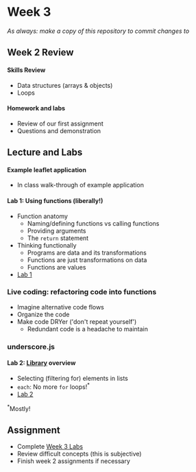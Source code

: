 # Week 3

*As always: make a copy of this repository to commit changes to*

## Week 2 Review

#### Skills Review
* Data structures (arrays & objects)
* Loops

#### Homework and labs
* Review of our first assignment
* Questions and demonstration

## Lecture and Labs

#### Example leaflet application
* In class walk-through of example application

#### Lab 1: Using functions (liberally!)
* Function anatomy
  - Naming/defining functions vs calling functions
  - Providing arguments
  - The `return` statement
* Thinking functionally
  - Programs are data and its transformations
  - Functions are just transformations on data
  - Functions are values
* [Lab 1](lab/lab1/)


### Live coding: refactoring code into functions
* Imagine alternative code flows
* Organize the code
* Make code DRYer ('don't repeat yourself')
    - Redundant code is a headache to maintain


### underscore.js

#### Lab 2: [Library](http://underscorejs.org/) overview
* Selecting (filtering for) elements in lists
* `each`: No more `for` loops!<sup>\*</sup>
* [Lab 2](lab/lab2/)

<sup>\*</sup>Mostly!

## Assignment
* Complete [Week 3 Labs](lab)
* Review difficult concepts (this is subjective)
* Finish week 2 assignments if necessary
